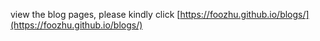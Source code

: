 view the blog pages, please kindly click [https://foozhu.github.io/blogs/](https://foozhu.github.io/blogs/)


